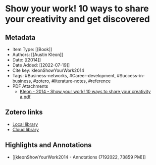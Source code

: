# Show your work! 10 ways to share your creativity and get discovered

## Metadata

* Item Type: [[Book]]
* Authors: [[Austin Kleon]]
* Date: [[2014]]
* Date Added: [[2022-07-19]]
* Cite key: kleonShowYourWork2014
* Tags: #Business-networks, #Career-development, #Success-in-business, #zotero, #literature-notes, #reference
* PDF Attachments
	- [Kleon - 2014 - Show your work! 10 ways to share your creativity a.pdf](zotero://open-pdf/library/items/XUY665JA)


##  Zotero links
* [Local library](zotero://select/items/1_AEF2YNNV)
* [Cloud library](http://zotero.org/users/5448669/items/AEF2YNNV)

## Highlights and Annotations

- [[kleonShowYourWork2014 - Annotations (7192022, 73859 PM)]]